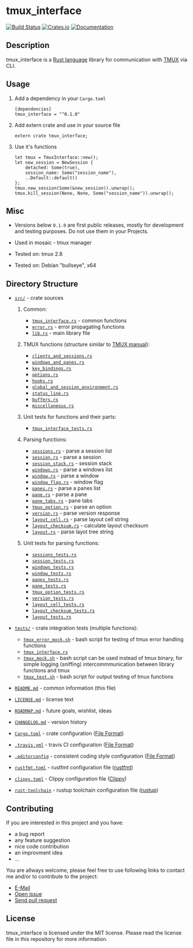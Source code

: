 # tmux_interface

[![Build Status](https://travis-ci.com/AntonGepting/tmux-interface-rs.svg?branch=master)](https://travis-ci.com/AntonGepting/tmux-interface-rs)
[![Crates.io](https://img.shields.io/crates/v/tmux_interface.svg)](https://crates.io/crates/tmux_interface)
[![Documentation](https://docs.rs/tmux_interface/badge.svg)](https://docs.rs/tmux_interface)

## Description

tmux_interface is a [Rust language](https://www.rust-lang.org/) library for communication with [TMUX](https://github.com/tmux/tmux) via CLI.


## Usage

1. Add a dependency in your `Cargo.toml`

    ```
    [dependencies]
    tmux_interface = "^0.1.0"
    ```

2. Add extern crate and use in your source file

    ```
    extern crate tmux_interface;
    ```

3. Use it's functions
    ```
    let tmux = TmuxInterface::new();
    let new_session = NewSession {
        detached: Some(true),
        session_name: Some("session_name"),
        ..Default::default()
    };
    tmux.new_session(Some(&new_session)).unwrap();
    tmux.kill_session(None, None, Some("session_name")).unwrap();
    ```


## Misc

- Versions below `0.1.0` are first public releases, mostly for development
and testing purposes. Do not use them in your Projects.

- Used in mosaic - tmux manager

- Tested on: tmux 2.8

- Tested on: Debian "bullseye", x64

<!--- Structure field names can be chnaged-->

<!--- TmuxInterface::new() required everytime for new commands?-->

<!---
## Project Structure
-->


## Directory Structure

- [`src/`](src/) - crate sources

    1. Common:

        - [`tmux_interface.rs`](src/tmux_interface.rs) - common functions
        - [`error.rs`](src/error.rs) - error propagating functions
        - [`lib.rs`](src/lib.rs) - main library file

    2. TMUX functions (structure similar to [TMUX manual](http://man7.org/linux/man-pages/man1/tmux.1.html)):

        - [`clients_and_sessions.rs`](src/clients_and_sessions.rs)
        - [`windows_and_panes.rs`](src/windows_and_panes.rs)
        - [`key_bindings.rs`](src/key_bindings.rs)
        - [`options.rs`](src/options.rs)
        - [`hooks.rs`](src/hooks.rs)
        - [`global_and_session_environment.rs`](src/global_and_session_environment.rs)
        - [`status_line.rs`](src/status_line.rs)
        - [`buffers.rs`](src/buffers.rs)
        - [`miscellaneous.rs`](src/miscellaneous.rs)

    3. Unit tests for functions and their parts:

        - [`tmux_interface_tests.rs`](src/tmux_interface_tests.rs)

    4. Parsing functions:

        - [`sessions.rs`](src/sessions.rs) - parse a session list
        - [`session.rs`](src/session.rs) - parse a session
        - [`session_stack.rs`](src/session_stack.rs) - session stack
        - [`windows.rs`](src/windows.rs) - parse a windows list
        - [`window.rs`](src/window.rs) - parse a window
        - [`window_flag.rs`](src/window_flag.rs) - window flag
        - [`panes.rs`](src/panes.rs) - parse a panes list
        - [`pane.rs`](src/pane.rs) - parse a pane
        - [`pane_tabs.rs`](src/pane_tabs.rs) - pane tabs
        - [`tmux_option.rs`](src/tmux_option.rs) - parse an option
        - [`version.rs`](src/version.rs) - parse version response
        - [`layout_cell.rs`](src/layout_cell.rs) - parse layout cell string
        - [`layout_checksum.rs`](src/layout_checksum.rs) - calculate layout checksum
        - [`layout.rs`](src/layout.rs) - parse layot tree string

    5. Unit tests for parsing functions:

        - [`sessions_tests.rs`](src/sessions_tests.rs)
        - [`session_tests.rs`](src/session_tests.rs)
        - [`windows_tests.rs`](src/windows_tests.rs)
        - [`window_tests.rs`](src/window_tests.rs)
        - [`panes_tests.rs`](src/panes_tests.rs)
        - [`pane_tests.rs`](src/pane_tests.rs)
        - [`tmux_option_tests.rs`](src/tmux_option_tests.rs)
        - [`version_tests.rs`](src/version_tests.rs)
        - [`layout_cell_tests.rs`](src/layout_cell_tests.rs)
        - [`layout_checksum_tests.rs`](src/layout_checksum_tests.rs)
        - [`layout_tests.rs`](src/layout_tests.rs)

- [`tests/`](tests/) - crate integration tests (multiple functions):

    - [`tmux_error_mock.sh`](tests/tmux_error_mock.sh) - bash script for testing of tmux error handling functions
    - [`tmux_interface.rs`](tests/tmux_interface.rs)
    - [`tmux_mock.sh`](tests/tmux_mock.sh) - bash script can be used instead of tmux binary, for simple logging
        (sniffing) intercommmunication between library functions and tmux
    - [`tmux_test.sh`](tests/tmux_test.sh) - bash script for output testing of tmux functions

- [`README.md`](README.md) - common information (this file)
- [`LICENSE.md`](LICENSE.md) - license text
- [`ROADMAP.md`](ROADMAP.md) - future goals, wishlist, ideas
- [`CHANGELOG.md`](CHANGELOG.md) - version history
- [`Cargo.toml`](Cargo.toml) - crate configuration ([File Format](https://doc.rust-lang.org/cargo/reference/manifest.html))
- [`.travis.yml`](.travis.yml) - travis CI configuration ([File Format](https://docs.travis-ci.com/user/tutorial/))
- [`.editorconfig`](.editorconfig) - consistent coding style configuration ([File Format](https://editorconfig.org/#file-format-details))
- [`rustfmt.toml`](rustfmt.toml) - rustfmt configuration file ([rustfmt](https://github.com/rust-lang/rustfmt#configuring-rustfmt))
- [`clippy.toml`](clippy.toml) - Clippy configuration file ([Clippy](https://github.com/rust-lang/rust-clippy#configuration))
- [`rust-toolchain`](rust-toolchain) - rustup toolchain configuration file ([rustup](https://github.com/rust-lang/rustup.rs#the-toolchain-file))


## Contributing

If you are interested in this project and you have:

- a bug report
- any feature suggestion
- nice code contribution
- an improvment idea
- ...

You are allways welcome, please feel free to use following links to contact me
and/or to contribute to the project:

- [E-Mail](mailto:anton.gepting@gmail.com)
- [Open issue](https://github.com/AntonGepting/tmux-interface-rs/issues/new)
- [Send pull request](https://github.com/AntonGepting/tmux-interface-rs/pulls)


## License

tmux_interface is licensed under the MIT license. Please read the license
file in this repository for more information.

